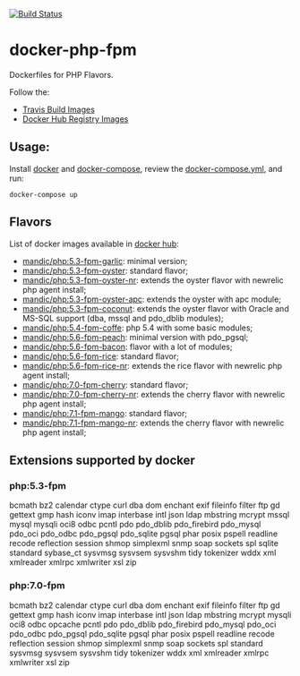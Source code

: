 [![Build Status](https://travis-ci.org/mandic-cloud/docker-php-fpm.svg?branch=master)](https://travis-ci.org/mandic-cloud/docker-php-fpm)

# docker-php-fpm

Dockerfiles for PHP Flavors.


Follow the:

- [Travis Build Images](https://travis-ci.org/mandic-cloud/docker-php-fpm)
- [Docker Hub Registry Images](https://hub.docker.com/r/mandic/php/)


## Usage:

Install [docker](https://docs.docker.com/engine/installation/) and [docker-compose](https://docs.docker.com/compose/install/), review the [docker-compose.yml](./docker-compose.yml), and run:

```
docker-compose up
```

## Flavors

List of docker images available in [docker hub](https://hub.docker.com/r/mandic/php/tags/):

- [mandic/php:5.3-fpm-garlic](5.3-fpm/garlic): minimal version;
- [mandic/php:5.3-fpm-oyster](5.3-fpm/oyster): standard flavor;
- [mandic/php:5.3-fpm-oyster-nr](5.3-fpm/oyster-nr): extends the oyster flavor with newrelic php agent install;
- [mandic/php:5.3-fpm-oyster-apc](5.3-fpm/oyster-apc): extends the oyster with apc module;
- [mandic/php:5.3-fpm-coconut](5.3-fpm/coconut): extends the oyster flavor with Oracle and MS-SQL support (dba, mssql and pdo_dblib modules);
- [mandic/php:5.4-fpm-coffe](5.4-fpm/coffe): php 5.4 with some basic modules;
- [mandic/php:5.6-fpm-peach](5.6-fpm/peach): minimal version with pdo_pgsql;
- [mandic/php:5.6-fpm-bacon](5.6-fpm/bacon): flavor with a lot of modules;
- [mandic/php:5.6-fpm-rice](5.6-fpm/rice): standard flavor;
- [mandic/php:5.6-fpm-rice-nr](5.6-fpm/rice-nr): extends the rice flavor with newrelic php agent install;
- [mandic/php:7.0-fpm-cherry](7.0-fpm/cherry): standard flavor;
- [mandic/php:7.0-fpm-cherry-nr](7.0-fpm/cherry-nr): extends the cherry flavor with newrelic php agent install;
- [mandic/php:7.1-fpm-mango](7.1-fpm/mango): standard flavor;
- [mandic/php:7.1-fpm-mango-nr](7.1-fpm/mango-nr): extends the cherry flavor with newrelic php agent install;


## Extensions supported by docker

### php:5.3-fpm

bcmath bz2 calendar ctype curl dba dom enchant exif fileinfo filter ftp gd gettext gmp hash iconv imap interbase intl json ldap mbstring mcrypt mssql mysql mysqli oci8 odbc pcntl pdo pdo_dblib pdo_firebird pdo_mysql pdo_oci pdo_odbc pdo_pgsql pdo_sqlite pgsql phar posix pspell readline recode reflection session shmop simplexml snmp soap sockets spl sqlite standard sybase_ct sysvmsg sysvsem sysvshm tidy tokenizer wddx xml xmlreader xmlrpc xmlwriter xsl zip

### php:7.0-fpm

bcmath bz2 calendar ctype curl dba dom enchant exif fileinfo filter ftp gd gettext gmp hash iconv imap interbase intl json ldap mbstring mcrypt mysqli oci8 odbc opcache pcntl pdo pdo_dblib pdo_firebird pdo_mysql pdo_oci pdo_odbc pdo_pgsql pdo_sqlite pgsql phar posix pspell readline recode reflection session shmop simplexml snmp soap sockets spl standard sysvmsg sysvsem sysvshm tidy tokenizer wddx xml xmlreader xmlrpc xmlwriter xsl zip